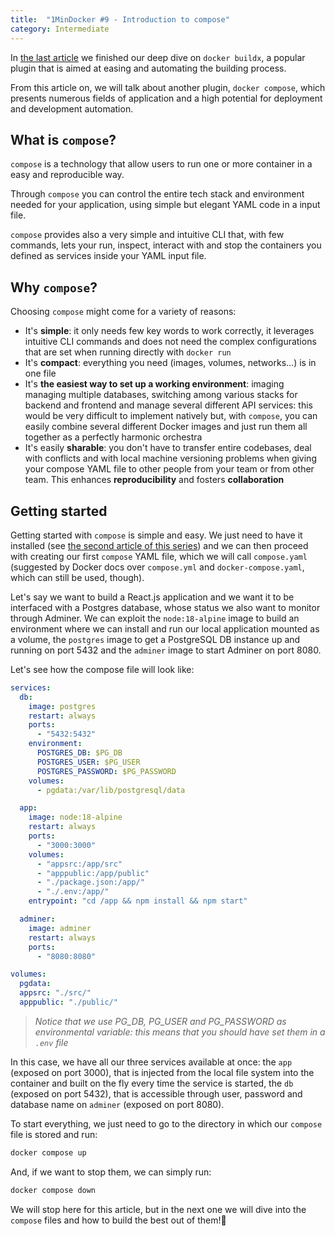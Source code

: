 ```yaml
---
title:  "1MinDocker #9 - Introduction to compose"
category: Intermediate 
---
```



In [the last article](https://dev.to/astrabert/1mindocker-8-advanced-concepts-for-buildx-2olc) we finished our deep dive on `docker buildx`, a popular plugin that is aimed at easing and automating the building process.

From this article on, we will talk about another plugin, `docker compose`, which presents numerous fields of application and a high potential for deployment and development automation.

## What is `compose`?

`compose` is a technology that allow users to run one or more container in a easy and reproducible way. 

Through `compose` you can control the entire tech stack and environment needed for your application, using simple but elegant YAML code in a input file.

`compose` provides also a very simple and intuitive CLI that, with few commands, lets your run, inspect, interact with and stop the containers you defined as services inside your YAML input file.

## Why `compose`?

Choosing `compose` might come for a variety of reasons:

- It's **simple**: it only needs few key words to work correctly, it leverages intuitive CLI commands and does not need the complex configurations that are set when running directly with `docker run` 
- It's **compact**: everything you need (images, volumes, networks...) is in one file
- It's **the easiest way to set up a working environment**: imaging managing multiple databases, switching among various stacks for backend and frontend and manage several different API services: this would be very difficult to implement natively but, with `compose`, you can easily combine several different Docker images and just run them all together as a perfectly harmonic orchestra 
- It's easily **sharable**: you don't have to transfer entire codebases, deal with conflicts and with local machine versioning problems when giving your compose YAML file to other people from your team or from other team. This enhances **reproducibility** and fosters **collaboration**

## Getting started

Getting started with `compose` is simple and easy. We just need to have it installed (see [the second article of this series](https://dev.to/astrabert/1mindocker-2-get-docker-kh)) and we can then proceed with creating our first `compose` YAML file, which we will call `compose.yaml` (suggested by Docker docs over `compose.yml` and `docker-compose.yaml`, which can still be used, though). 

Let's say we want to build a React.js application and we want it to be interfaced with a Postgres database, whose status we also want to monitor through Adminer. We can exploit the `node:18-alpine` image to build an environment where we can install and run our local application mounted as a volume, the `postgres` image to get a PostgreSQL DB instance up and running on port 5432 and the `adminer` image to start Adminer on port 8080.

Let's see how the compose file will look like:

```yaml
services:
  db:
    image: postgres
    restart: always
    ports:
      - "5432:5432"
    environment:
      POSTGRES_DB: $PG_DB
      POSTGRES_USER: $PG_USER
      POSTGRES_PASSWORD: $PG_PASSWORD
    volumes:
      - pgdata:/var/lib/postgresql/data 

  app:
    image: node:18-alpine
    restart: always
    ports:
      - "3000:3000"
    volumes:
      - "appsrc:/app/src"
      - "apppublic:/app/public"
      - "./package.json:/app/"
      - "./.env:/app/"
    entrypoint: "cd /app && npm install && npm start"

  adminer:
    image: adminer
    restart: always
    ports:
      - "8080:8080"

volumes:
  pgdata:
  appsrc: "./src/"
  apppublic: "./public/"
```

> *Notice that we use PG_DB, PG_USER and PG_PASSWORD as environmental variable: this means that you should have set them in a `.env` file*

In this case, we have all our three services available at once: the `app` (exposed on port 3000), that is injected from the local file system into the container and built on the fly every time the service is started, the `db` (exposed on port 5432), that is accessible through user, password and database name on `adminer` (exposed on port 8080).

To start everything, we just need to go to the directory in which our `compose` file is stored and run:

```bash
docker compose up
```

And, if we want to stop them, we can simply run:

```bash
docker compose down
```

We will stop here for this article, but in the next one we will dive into the `compose` files and how to build the best out of them!🥰